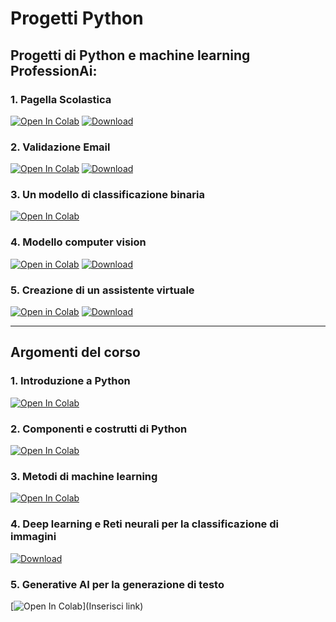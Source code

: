 <!-- # progett_python -->

# Progetti Python

## Progetti di Python e machine learning ProfessionAi:

### 1. Pagella Scolastica
   [![Open In Colab](https://colab.research.google.com/assets/colab-badge.svg)](https://colab.research.google.com/drive/19HiSkpnZaje_M6K-DGRaulw7QZ9LoKop?usp=sharing)
   [![Download](https://img.shields.io/badge/Download-File-blue.svg)](Pagella_scolastica.py)

### 2. Validazione Email
   [![Open In Colab](https://colab.research.google.com/assets/colab-badge.svg)](https://colab.research.google.com/drive/1vHL4H8sjVG7Qp6zcqXkYzgY6ypSGsumo?usp=sharing)
   [![Download](https://img.shields.io/badge/Download-File-blue.svg)](Validazione_email.py)

### 3. Un modello di classificazione binaria
   [![Open In Colab](https://colab.research.google.com/assets/colab-badge.svg)](https://colab.research.google.com/drive/1_yRPwrKrxB7Ox8XI-5l6RrG2zQsddjD_?usp=sharing)

### 4. Modello computer vision
 [![Open in Colab](https://colab.research.google.com/assets/colab-badge.svg)](https://colab.research.google.com/drive/1PunSiNxZDaRuEiLZSRKk_kuVNnRAQ7kg?usp=sharing)
 [![Download](https://img.shields.io/badge/Visualizza-File-blue)](https://github.com/Jeffrey2211/progett_python/raw/main/progetto_modello_di_computer_vision.py)

### 5. Creazione di un assistente virtuale
[![Open in Colab](https://colab.research.google.com/assets/colab-badge.svg)](https://colab.research.google.com/drive/1gkFUohyNac0E-uO8HdwgS59neCjCvLUy?usp=sharing)
 [![Download](https://img.shields.io/badge/Download-File-blue)](Assistente_virtuale.py)
   
---

## Argomenti del corso

### 1. Introduzione a Python
   [![Open In Colab](https://colab.research.google.com/assets/colab-badge.svg)](https://colab.research.google.com/drive/12iQDQ5Opsx5ysTvGS5p0-k067LgvlY65?usp=sharing)

### 2. Componenti e costrutti di Python
   [![Open In Colab](https://colab.research.google.com/assets/colab-badge.svg)](https://colab.research.google.com/drive/1ctS0g21BPjDtk3ERh-M45xlvfv8vvGV7?usp=sharing)

### 3. Metodi di machine learning
   [![Open In Colab](https://colab.research.google.com/assets/colab-badge.svg)](https://colab.research.google.com/drive/1_yRPwrKrxB7Ox8XI-5l6RrG2zQsddjD_?usp=sharing)

### 4. Deep learning e Reti neurali per la classificazione di immagini
   [![Download](https://img.shields.io/badge/Visualizza-File-blue)](https://github.com/Jeffrey2211/progett_python/raw/main/deep_learning_e_reti_neurali_per_la_classificazioni_di_immagini.py)

### 5. Generative AI per la generazione di testo
   [![Open In Colab](https://colab.research.google.com/assets/colab-badge.svg)](Inserisci link)
